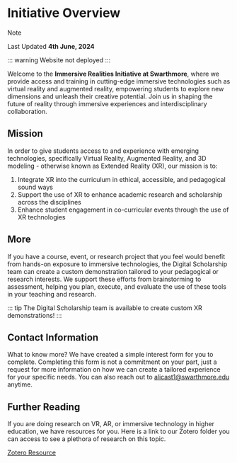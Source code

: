 # Initiative Overview

> [!NOTE]
> Last Updated **4th June, 2024**

::: warning
Website not deployed
:::

Welcome to the **Immersive Realities Initiative at Swarthmore**, where we provide access and training in cutting-edge immersive technologies such as virtual reality and augmented reality, empowering students to explore new dimensions and unleash their creative potential. Join us in shaping the future of reality through immersive experiences and interdisciplinary collaboration.

## Mission

In order to give students access to and experience with emerging technologies, specifically Virtual Reality, Augmented Reality, and 3D modeling - otherwise known as Extended Reality (XR), our mission is to:

1.  Integrate XR into the curriculum in ethical, accessible, and pedagogical sound ways
2.  Support the use of XR to enhance academic research and scholarship across the disciplines
3.  Enhance student engagement in co-curricular events through the use of XR technologies

## More

If you have a course, event, or research project that you feel would benefit from hands-on exposure to immersive technologies, the Digital Scholarship team can create a custom demonstration tailored to your pedagogical or research interests. We support these efforts from brainstorming to assessment, helping you plan, execute, and evaluate the use of these tools in your teaching and research.

::: tip
The Digital Scholarship team is available to create custom XR demonstrations!
:::


## Contact Information
What to know more? We have created a simple interest form for you to complete. Completing this form is not a commitment on your part, just a request for more information on how we can create a tailored experience for your specific needs. You can also reach out to  alicast1@swarthmore.edu  anytime.


## Further Reading
If you are doing research on VR, AR, or immersive technology in higher education, we have resources for you. Here is a link to our Zotero folder you can access to see a plethora of research on this topic.

[Zotero Resource](https://www.zotero.org/groups/5064742/swarthmore_immersive_realities_initiative/library)